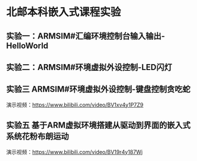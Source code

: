 # 北邮本科嵌入式课程实验

## 实验一：ARMSIM#汇编环境控制台输入输出-HelloWorld

## 实验二：ARMSIM#环境虚拟外设控制-LED闪灯

## 实验三 ARMSIM#环境虚拟外设控制-键盘控制贪吃蛇

演示视频：https://www.bilibili.com/video/BV1xv4y1P7Z9

## 实验五 基于ARM虚拟环境搭建从驱动到界面的嵌入式系统花粉布朗运动

演示视频：https://www.bilibili.com/video/BV19r4y187Wj 